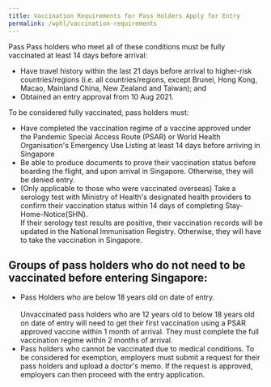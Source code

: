 ```yaml
---
title: Vaccination Requirements for Pass Holders Apply for Entry
permalink: /wphl/vaccination-requirements
---
```

Pass Pass holders who meet all of these conditions must be fully vaccinated at least 14 days before arrival: 
- Have travel history within the last 21 days before arrival to higher-risk countries/regions (i.e. all countries/regions, except Brunei, Hong Kong, Macao, Mainland China, New Zealand and Taiwan); and 
- Obtained an entry approval from 10 Aug 2021. 

To be considered fully vaccinated, pass holders must: 
- Have completed the vaccination regime of a vaccine approved under the Pandemic Special Access Route (PSAR) or World Health Organisation's Emergency Use Listing at least 14 days before arriving in Singapore
- Be able to produce documents to prove their vaccination status before boarding the flight, and upon arrival in Singapore. Otherwise, they will be denied entry. 
- (Only applicable to those who were vaccinated overseas) Take a serology test with Ministry of Health's designated health providers to confirm their vaccination status within 14 days of completing Stay-Home-Notice(SHN). <br/>
If their serology test results are positive, their vaccination records will be updated in the National Immunisation Registry. Otherwise, they will have to take the vaccination in Singapore.

## Groups of pass holders who do not need to be vaccinated before entering Singapore: 

- Pass Holders who are below 18 years old on date of entry. 
<br/><br/>Unvaccinated pass holders who are 12 years old to below 18 years old on date of entry will need to get their first vaccination using a PSAR approved vaccine within 1 month of arrival. They must complete the full vaccination regime within 2 months of arrival. 
- Pass holders who cannot be vaccinated due to medical conditions. To be considered for exemption, employers must submit a request for their pass holders and upload a doctor's memo. If the request is approved, employers can then proceed with the entry application. 